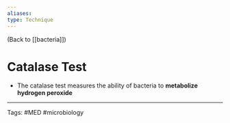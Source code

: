 ```yaml
---
aliases: 
type: Technique
---
```


(Back to [[bacteria]])

# Catalase Test

- The catalase test measures the ability of bacteria to **metabolize hydrogen peroxide**

---
Tags: #MED #microbiology 
